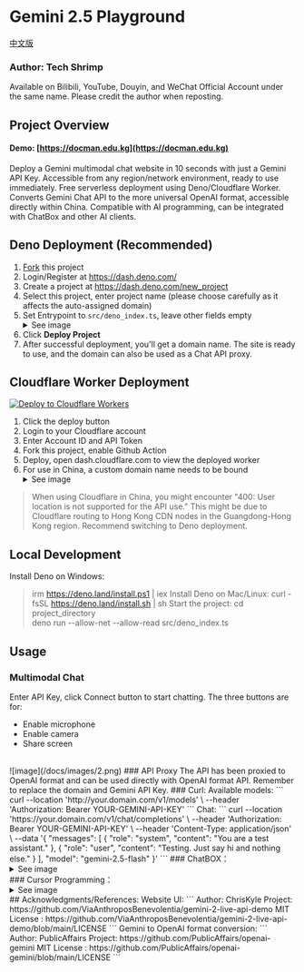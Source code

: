 # Gemini 2.5 Playground
[中文版](README.MD)
### Author: Tech Shrimp
Available on Bilibili, YouTube, Douyin, and WeChat Official Account under the same name. Please credit the author when reposting.
## Project Overview
#### Demo: [https://docman.edu.kg](https://docman.edu.kg)
Deploy a Gemini multimodal chat website in 10 seconds with just a Gemini API Key.
Accessible from any region/network environment, ready to use immediately.
Free serverless deployment using Deno/Cloudflare Worker.
Converts Gemini Chat API to the more universal OpenAI format, accessible directly within China.
Compatible with AI programming, can be integrated with ChatBox and other AI clients.
## Deno Deployment (Recommended)
1. [Fork](https://github.com/heibais1986/gemini-playground/fork) this project
2. Login/Register at https://dash.deno.com/
3. Create a project at https://dash.deno.com/new_project
4. Select this project, enter project name (please choose carefully as it affects the auto-assigned domain)
5. Set Entrypoint to `src/deno_index.ts`, leave other fields empty
   <details>
   <summary>See image</summary>
   ![image](/docs/images/1.png)
   </details>
6. Click <b>Deploy Project</b>
7. After successful deployment, you'll get a domain name. The site is ready to use, and the domain can also be used as a Chat API proxy.
## Cloudflare Worker Deployment
[![Deploy to Cloudflare Workers](https://deploy.workers.cloudflare.com/button)](https://deploy.workers.cloudflare.com/?url=https://github.com/heibais1986/gemini-playground)
1. Click the deploy button
2. Login to your Cloudflare account
3. Enter Account ID and API Token
4. Fork this project, enable Github Action
5. Deploy, open dash.cloudflare.com to view the deployed worker
6. For use in China, a custom domain name needs to be bound
   <details>
   <summary>See image</summary>
   ![image](/docs/images/3.png)
   </details>
> When using Cloudflare in China, you might encounter "400: User location is not supported for the API use." This might be due to Cloudflare routing to Hong Kong CDN nodes in the Guangdong-Hong Kong region. Recommend switching to Deno deployment.
## Local Development
Install Deno on Windows:
> irm https://deno.land/install.ps1 | iex
Install Deno on Mac/Linux:
> curl -fsSL https://deno.land/install.sh | sh
Start the project:
>cd project_directory <br>
>deno run --allow-net --allow-read src/deno_index.ts
## Usage
### Multimodal Chat
Enter API Key, click Connect button to start chatting.
The three buttons are for:
- Enable microphone
- Enable camera
- Share screen
<br>
![image](/docs/images/2.png)
### API Proxy
The API has been proxied to OpenAI format and can be used directly with OpenAI format API.
Remember to replace the domain and Gemini API Key.
### Curl:
Available models:
```
curl --location 'http://your.domain.com/v1/models' \
--header 'Authorization: Bearer YOUR-GEMINI-API-KEY'
```
Chat:
```
curl --location 'https://your.domain.com/v1/chat/completions' \
--header 'Authorization: Bearer YOUR-GEMINI-API-KEY' \
--header 'Content-Type: application/json' \
--data '{
    "messages": [
        {
            "role": "system",
            "content": "You are a test assistant."
        },
        {
            "role": "user",
            "content": "Testing. Just say hi and nothing else."
        }
    ],
    "model": "gemini-2.5-flash"
}'
```
### ChatBOX：
   <details>
   <summary>See image</summary>
   ![image](/docs/images/4.png)
   </details>
### Cursor Programming：
   <details>
   <summary>See image</summary>
   ![image](/docs/images/5.png)
   </details>
## Acknowledgments/References:
Website UI: 
```
Author: ChrisKyle
Project: https://github.com/ViaAnthroposBenevolentia/gemini-2-live-api-demo
MIT License : https://github.com/ViaAnthroposBenevolentia/gemini-2-live-api-demo/blob/main/LICENSE
```
Gemini to OpenAI format conversion: 
```
Author: PublicAffairs
Project: https://github.com/PublicAffairs/openai-gemini
MIT License : https://github.com/PublicAffairs/openai-gemini/blob/main/LICENSE
``` 